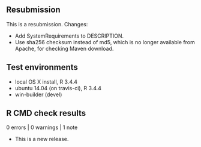 ## Resubmission

This is a resubmission. Changes:

- Add SystemRequirements to DESCRIPTION.
- Use sha256 checksum instead of md5, which is no longer available from Apache, for checking Maven download.

## Test environments
* local OS X install, R 3.4.4
* ubuntu 14.04 (on travis-ci), R 3.4.4
* win-builder (devel)

## R CMD check results

0 errors | 0 warnings | 1 note

* This is a new release.
